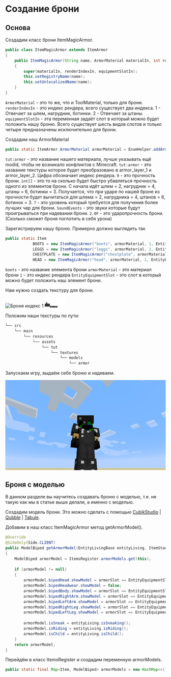 # Создание брони

## Основа

Создадим класс брони ItemMagicArmor.
```java
public class ItemMagicArmor extends ItemArmor
{
    public ItemMagicArmor(String name, ArmorMaterial materialIn, int renderIndexIn, EntityEquipmentSlot equipmentSlotIn)
    {
        super(materialIn, renderIndexIn, equipmentSlotIn);
        this.setRegistryName(name);
        this.setUnlocalizedName(name);
    }
}
```

`ArmorMaterial` - это то же, что и ToolMaterial, только для брони.
`renderIndexIn` - это индекс рендера, всего существует два индекса. 1 - Отвечает за шлем, нагрудник, ботинки. 2 - Отвечает за штаны.
`equipmentSlotIn` - эта переменная задаёт слот в который можно будет положить нашу броню. Всего существует шесть видов слотов и только четыре предназначены исключительно для брони.

Создадим наш ArmorMaterial
```java
public static ItemArmor.ArmorMaterial armorMaterial = EnumHelper.addArmorMaterial("tut:armor", "tut:armor", 9, new int[]{2, 4, 6, 3}, 7, SoundEvents.ITEM_ARMOR_EQUIP_IRON, 2.0F).setRepairItem(new ItemStack(Item.getItemFromBlock(Blocks.OBSIDIAN)));
```

`tut:armor` - это название нашего материала, лучше указывать ещё modid, чтобы не возникало конфликтов с Minecraft.
`tut:armor` - это название текстуры которое будет преобразовано в armor_layer_1 и armor_layer_2. Цифра обозначает индекс рендера.
`9` - это прочность брони.
`int[]` - это то на сколько будет быстро убавляться прочность одного из элементов брони. С начала идёт шлем = 2, нагрудник = 4, штаны = 6, ботинки = 3. Получается, что при ударе по нашей броне из прочности будет вычитаться для шлема = 2, нагрудника = 4, штанов = 6, ботинок = 3.
`7` - это уровень который требуется для получения более лучших чар для брони.
`SoundEvents` - это звуки которые будут проигрываться при надевании брони.
`2.0F` - это ударопрочность брони. (Сколько сможет броня поглотить в себя урона)

Зарегистрируем нашу броню. Примерно должно выглядить так
```java
public static Item
            BOOTS = new ItemMagicArmor("boots", armorMaterial, 1, EntityEquipmentSlot.FEET),
            LEGGS = new ItemMagicArmor("leggs", armorMaterial, 2, EntityEquipmentSlot.LEGS),
            CHESTPLATE = new ItemMagicArmor("chestplate", armorMaterial, 1, EntityEquipmentSlot.CHEST),
            HEAD = new ItemMagicArmor("head", armorMaterial, 1, EntityEquipmentSlot.HEAD);
```

`boots` - это название элемента брони
`armorMaterial` - это материал брони
`1` - это индекс рендера
`EntityEquipmentSlot` - это слот в который можно будет положить наш элемент брони.

Нам нужно создать текстуру для брони.

![Броня индекс 1](images/armor_layer_1)
![Броня индекс 2](images/armor_layer_2.png)

Положим наши текстуры по пути:
```md
└── src    
    └── main
        └── resources
            └── assets
                └── tut
                    └── textures
                        └── models
                            └── armor
```

Запускаем игру, выдаём себе броню и надеваем.

![Надетая броня](images/equipped_armor.png)

## Броня с моделью

В данном разделе вы научитесь создавать броню с моделью, т.е. не такую как мы в статье выше делали, а именно с моделью.

Создадим модель брони. Это можно сделать с помощью [CubikStudio](https://cubik.studio/get) | [Qubble](https://mods.curse.com/mc-mods/minecraft/247648-qubble/2344113) | [Tabule](http://ichun.me/mods/tabula-minecraft-modeler/).

Добавим в наш класс ItemMagicArmor метод getArmorModel().
```java
@Override
@SideOnly(Side.CLIENT)
public ModelBiped getArmorModel(EntityLivingBase entityLiving, ItemStack itemStack, EntityEquipmentSlot armorSlot, ModelBiped model)
{
    ModelBiped armorModel = ItemsRegister.armorModels.get(this);

    if (armorModel != null)
    {
        armorModel.bipedHead.showModel = armorSlot == EntityEquipmentSlot.HEAD;
        armorModel.bipedHeadwear.showModel = false;
        armorModel.bipedBody.showModel = armorSlot == EntityEquipmentSlot.CHEST || armorSlot == EntityEquipmentSlot.LEGS;
        armorModel.bipedRightArm.showModel = armorSlot == EntityEquipmentSlot.CHEST;
        armorModel.bipedLeftArm.showModel = armorSlot == EntityEquipmentSlot.CHEST;
        armorModel.bipedRightLeg.showModel = armorSlot == EntityEquipmentSlot.LEGS || armorSlot == EntityEquipmentSlot.FEET;
        armorModel.bipedLeftLeg.showModel = armorSlot == EntityEquipmentSlot.LEGS || armorSlot == EntityEquipmentSlot.FEET;

        armorModel.isSneak = entityLiving.isSneaking();
        armorModel.isRiding = entityLiving.isRiding();
        armorModel.isChild = entityLiving.isChild();
    }
    return armorModel;
}
```

Перейдём в класс ItemsRegister и создадим переменную armorModels.
```java
public static final Map<Item, ModelBiped> armorModels = new HashMap<>();
```
